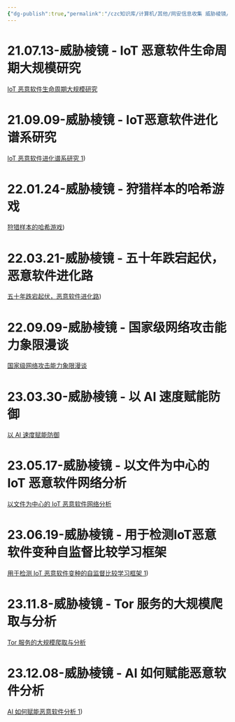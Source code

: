 ```yaml
---
{"dg-publish":true,"permalink":"/czc知识库/计算机/其他/网安信息收集 威胁棱镜/","dgPassFrontmatter":true,"created":"2024-06-18T17:45:21.109+08:00","updated":"2024-12-08T14:17:47.304+08:00"}
---
```




# 21.07.13-威胁棱镜 - IoT 恶意软件生命周期大规模研究
[IoT 恶意软件生命周期大规模研究](https://mp.weixin.qq.com/s/abn1bDPEgwLKzjo5fABArg)

# 21.09.09-威胁棱镜 - IoT恶意软件进化谱系研究
[IoT 恶意软件进化谱系研究 1](IoT%20恶意软件进化谱系研究%201.md))

# 22.01.24-威胁棱镜 - 狩猎样本的哈希游戏
[狩猎样本的哈希游戏](狩猎样本的哈希游戏.md))
# 22.03.21-威胁棱镜 - 五十年跌宕起伏，恶意软件进化路
[五十年跌宕起伏，恶意软件进化路](五十年跌宕起伏，恶意软件进化路.md))

# 22.09.09-威胁棱镜 - 国家级网络攻击能力象限漫谈
[国家级网络攻击能力象限漫谈](https://mp.weixin.qq.com/s/l7QCBK01OCru1e3o4nL52w)

# 23.03.30-威胁棱镜 - 以 AI 速度赋能防御
[以 AI 速度赋能防御](https://mp.weixin.qq.com/s/e6W2Uy64i9cY7U7-3FnoxQ)

# 23.05.17-威胁棱镜 - 以文件为中心的 IoT 恶意软件网络分析
[以文件为中心的 IoT 恶意软件网络分析](https://mp.weixin.qq.com/s/XDP8WJLDVt6gJLC-fNFz2Q)

# 23.06.19-威胁棱镜 - 用于检测IoT恶意软件变种自监督比较学习框架
[用于检测 IoT 恶意软件变种的自监督比较学习框架 1](用于检测%20IoT%20恶意软件变种的自监督比较学习框架%201.md))

# 23.11.8-威胁棱镜 - Tor 服务的大规模爬取与分析
[Tor 服务的大规模爬取与分析](https://mp.weixin.qq.com/s/3VuSxgEBwdh_JCNBX0Vakg)

# 23.12.08-威胁棱镜 - AI 如何赋能恶意软件分析
[AI 如何赋能恶意软件分析 1](AI%20如何赋能恶意软件分析%201.md))
